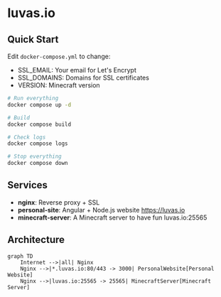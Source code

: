 # luvas.io

## Quick Start

Edit `docker-compose.yml` to change:
- SSL_EMAIL: Your email for Let's Encrypt
- SSL_DOMAINS: Domains for SSL certificates
- VERSION: Minecraft version

```bash
# Run everything
docker compose up -d

# Build
docker compose build

# Check logs
docker compose logs

# Stop everything
docker compose down
```

## Services

- **nginx**: Reverse proxy + SSL
- **personal-site**: Angular + Node.js website
https://luvas.io
- **minecraft-server**: A Minecraft server to have fun
luvas.io:25565

## Architecture

```mermaid
graph TD
    Internet -->|all| Nginx
    Nginx -->|*.luvas.io:80/443 -> 3000| PersonalWebsite[Personal Website]
    Nginx -->|luvas.io:25565 -> 25565| MinecraftServer[Minecraft Server]
```
